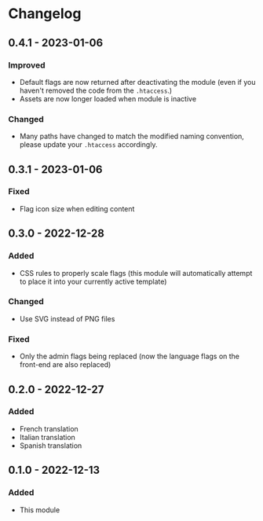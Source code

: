 # Changelog

## 0.4.1 - 2023-01-06

### Improved

-   Default flags are now returned after deactivating the module (even if you haven't removed the code from the `.htaccess`.)
-   Assets are now longer loaded when module is inactive

### Changed

-   Many paths have changed to match the modified naming convention, please update your `.htaccess` accordingly.

## 0.3.1 - 2023-01-06

### Fixed

-   Flag icon size when editing content

## 0.3.0 - 2022-12-28

### Added

-   CSS rules to properly scale flags (this module will automatically attempt to place it into your currently active template)

### Changed

-   Use SVG instead of PNG files

### Fixed

-   Only the admin flags being replaced (now the language flags on the front-end are also replaced)

## 0.2.0 - 2022-12-27

### Added

-   French translation
-   Italian translation
-   Spanish translation

## 0.1.0 - 2022-12-13

### Added

-   This module
